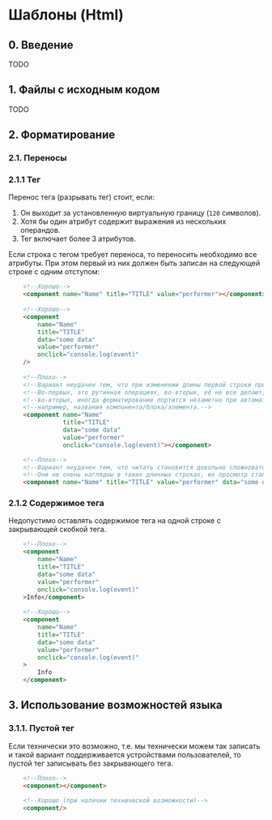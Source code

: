 # Шаблоны (Html)

## 0. Введение

TODO

## 1. Файлы с исходным кодом

TODO

## 2. Форматирование

### 2.1. Переносы

### 2.1.1 Тег

Перенос тега (разрывать тег) стоит, если:

1. Он выходит за установленную виртуальную границу (`120` символов).
2. Хотя бы один атрибут содержит выражения из нескольких операндов.
3. Тег включает более 3 атрибутов.

Если строка с тегом требует переноса, то переносить необходимо все атрибуты. При этом первый из них должен быть записан
на следующей строке с одним отступом:

```html
    <!--Хорошо-->
    <component name="Name" title="TITLE" value="performer"></component>
    
    <!--Хорошо-->
    <component
        name="Name"
        title="TITLE"
        data="some data"
        value="performer"
        onclick="console.log(event)"
    />
    
    <!--Плохо-->
    <!--Вариант неудачен тем, что при изменении длины первой строки приходится исправлять отступы для всех других строк.-->
    <!--Во-первых, это рутинная операциях, во-вторых, её не все делают, -->
    <!--во-вторых, иногда форматирование портится незаметно при автоматизированной замене, -->
    <!--например, названия компонента/блока/элемента.-->
    <component name="Name"
               title="TITLE"
               data="some data"
               value="performer"
               onclick="console.log(event)"></component>

    <!--Плохо-->
    <!--Вариант неудачен тем, что читать становится довольно сложновато. Наибольшие проблемы появляются при ревью изменений. -->
    <!--Они не очень наглядны в таких длинных строках, их просмотр становится более трудоёмким.-->
    <component name="Name" title="TITLE" value="performer" data="some data" type="text" mode="primary" onclick="console.log(event)" onfocus="onfocus()" onmouseleave="onmouseleave"></component>
```

### 2.1.2 Содержимое тега
    
Недопустимо оставлять содержимое тега на одной строке с закрывающей скобкой тега.

```html
    <!--Плохо-->
    <component
        name="Name"
        title="TITLE"
        data="some data"
        value="performer"
        onclick="console.log(event)"
    >Info</component>
    
    <!--Хорошо-->
    <component
        name="Name"
        title="TITLE"
        data="some data"
        value="performer"
        onclick="console.log(event)"
    >
        Info
    </component>
```

## 3. Использование возможностей языка

### 3.1.1. Пустой тег

Если технически это возможно, т.е. мы технически можем так записать и такой вариант поддерживается
устройствами пользователей, то пустой тег записывать без закрывающего тега.

```html
    <!--Плохо-->
    <component></component>
    
    <!--Хорошо (при наличии технической возможности)-->
    <component/>
```

